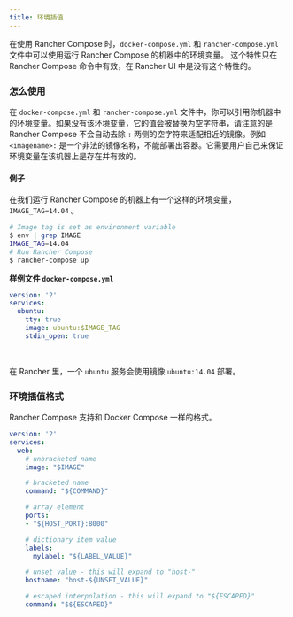 ```yaml
---
title: 环境插值
---
```


在使用 Rancher Compose 时，`docker-compose.yml` 和 `rancher-compose.yml` 文件中可以使用运行 Rancher Compose 的机器中的环境变量。
这个特性只在 Rancher Compose 命令中有效，在 Rancher UI 中是没有这个特性的。

### 怎么使用

在 `docker-compose.yml` 和 `rancher-compose.yml` 文件中，你可以引用你机器中的环境变量。如果没有该环境变量，它的值会被替换为空字符串，请注意的是 Rancher Compose 不会自动去除 `:` 两侧的空字符来适配相近的镜像。例如 `<imagename>:` 是一个非法的镜像名称，不能部署出容器。它需要用户自己来保证环境变量在该机器上是存在并有效的。

#### 例子

在我们运行 Rancher Compose 的机器上有一个这样的环境变量，`IMAGE_TAG=14.04` 。

```bash
# Image tag is set as environment variable
$ env | grep IMAGE
IMAGE_TAG=14.04
# Run Rancher Compose
$ rancher-compose up
```

**样例文件 `docker-compose.yml`**

```yaml
version: '2'
services:
  ubuntu:
    tty: true
    image: ubuntu:$IMAGE_TAG
    stdin_open: true
```

<br>

在 Rancher 里，一个 `ubuntu` 服务会使用镜像 `ubuntu:14.04` 部署。

### 环境插值格式

Rancher Compose 支持和 Docker Compose 一样的格式。

```yaml
version: '2'
services:
  web:
    # unbracketed name
    image: "$IMAGE"

    # bracketed name
    command: "${COMMAND}"

    # array element
    ports:
    - "${HOST_PORT}:8000"

    # dictionary item value
    labels:
      mylabel: "${LABEL_VALUE}"

    # unset value - this will expand to "host-"
    hostname: "host-${UNSET_VALUE}"

    # escaped interpolation - this will expand to "${ESCAPED}"
    command: "$${ESCAPED}"
```
